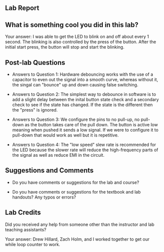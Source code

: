 ##  Lab Report ##

What is something cool you did in this lab?
-----------
Your answer: I was able to get the LED to blink on and off about every 1 second. The blinking is also controlled by the press of the button. After the initial start press, the button will stop and start the blinking.


Post-lab Questions
-------

* Answers to Question 1: Hardware debouncing works with the use of a capacitor to even out the signal into a smooth curve, whereas without it, the singal can "bounce" up and down causing false switching.

* Answers to Question 2: The simplest way to debounce in software is to add a slight delay between the inital button state check and a secondary check to see if the state has changed. If the state is the different then the "press" is ignored.

* Answers to Question 3: We configure the pins to no pull-up, no pull-down as the button takes care of the pull down. The button is active low meaning when pushed it sends a low signal. If we were to configure it to pull-down that would work as well but it is repetitive.

* Answers to Question 4: The "low speed" slew rate is recommended for the LED because the slower rate will reduce the high-frequency parts of the signal as well as reduce EMI in the circuit.


Suggestions and Comments
-------

* Do you have comments or suggestions for the lab and course?


* Do you have comments or suggestions for the textbook and lab handouts? Any typos or errors?



Lab Credits
-------
Did you received any help from someone other than the instructor and lab teaching assistants?

Your answer: Drew Hillard, Zach Holm, and I worked together to get our while loop counter to work.


